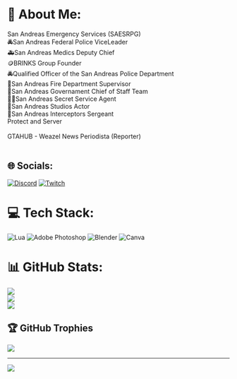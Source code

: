 # 💫 About Me:
San Andreas Emergency Services (SAESRPG)<br>🚔San Andreas Federal Police ViceLeader<br>🚑San Andreas Medics Deputy Chief<br>🪙BRINKS Group Founder<br>🚔Qualified Officer of the San Andreas Police Department <br>🚒San Andreas Fire Department Supervisor<br>🗽San Andreas Governament Chief of Staff Team<br>👮‍♂️San Andreas Secret Service Agent<br>🎥San Andreas Studios Actor<br>🛃San Andreas Interceptors Sergeant<br>Protect and Server<br><br>GTAHUB - Weazel News Periodista (Reporter)<br><br>


## 🌐 Socials:
[![Discord](https://img.shields.io/badge/Discord-%237289DA.svg?logo=discord&logoColor=white)](htttps://discord.gg/https://discord.gg/URRNJYRKHJ) [![Twitch](https://img.shields.io/badge/Twitch-%239146FF.svg?logo=Twitch&logoColor=white)](https://twitch.tv/angelfavianm) 

# 💻 Tech Stack:
![Lua](https://img.shields.io/badge/lua-%232C2D72.svg?style=for-the-badge&logo=lua&logoColor=white) ![Adobe Photoshop](https://img.shields.io/badge/adobephotoshop-%2331A8FF.svg?style=for-the-badge&logo=adobephotoshop&logoColor=white) ![Blender](https://img.shields.io/badge/blender-%23F5792A.svg?style=for-the-badge&logo=blender&logoColor=white) ![Canva](https://img.shields.io/badge/Canva-%2300C4CC.svg?style=for-the-badge&logo=Canva&logoColor=white)
# 📊 GitHub Stats:
![](https://github-readme-stats.vercel.app/api?username=LAPDSpanishVEN&theme=dark&hide_border=false&include_all_commits=false&count_private=false)<br/>
![](https://github-readme-streak-stats.herokuapp.com/?user=LAPDSpanishVEN&theme=dark&hide_border=false)<br/>
![](https://github-readme-stats.vercel.app/api/top-langs/?username=LAPDSpanishVEN&theme=dark&hide_border=false&include_all_commits=false&count_private=false&layout=compact)

## 🏆 GitHub Trophies
![](https://github-profile-trophy.vercel.app/?username=LAPDSpanishVEN&theme=radical&no-frame=false&no-bg=true&margin-w=4)

---
[![](https://visitcount.itsvg.in/api?id=LAPDSpanishVEN&icon=0&color=0)](https://visitcount.itsvg.in)
